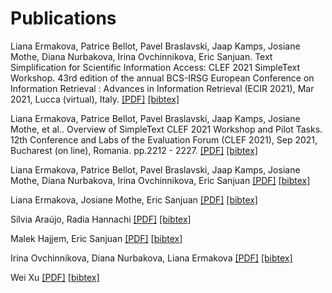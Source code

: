 # Publications
Liana Ermakova, Patrice Bellot, Pavel Braslavski, Jaap Kamps, Josiane Mothe, Diana Nurbakova, Irina Ovchinnikova, Eric Sanjuan. Text Simplification for Scientific Information Access: CLEF 2021 SimpleText Workshop. 43rd edition of the annual BCS-IRSG European Conference on Information Retrieval : Advances in Information Retrieval (ECIR 2021), Mar 2021, Lucca (virtual), Italy. [[PDF]](https://hal.archives-ouvertes.fr/hal-03121986/document) [[bibtex]](2.bib)

Liana Ermakova, Patrice Bellot, Pavel Braslavski, Jaap Kamps, Josiane Mothe, et al.. Overview of SimpleText CLEF 2021 Workshop and Pilot Tasks. 12th Conference and Labs of the Evaluation Forum (CLEF 2021), Sep 2021, Bucharest (on line), Romania. pp.2212 - 2227. [[PDF]](https://hal.archives-ouvertes.fr/hal-03328174/document) [[bibtex]](1.bib)

Liana Ermakova, Patrice Bellot, Pavel Braslavski, Jaap Kamps, Josiane Mothe, Diana Nurbakova, Irina Ovchinnikova, Eric Sanjuan [[PDF]](http://ceur-ws.org/Vol-2936/paper-199.pdf) [[bibtex]](3.bib)

Liana Ermakova, Josiane Mothe, Eric Sanjuan [[PDF]](http://ceur-ws.org/Vol-2936/paper-200.pdf) [[bibtex]](4.bib)

Sílvia Araújo, Radia Hannachi [[PDF]](http://ceur-ws.org/Vol-2936/paper-201.pdf) [[bibtex]](5.bib)

Malek Hajjem, Eric Sanjuan [[PDF]](http://ceur-ws.org/Vol-2936/paper-202.pdf) [[bibtex]](6.bib)

Irina Ovchinnikova, Diana Nurbakova, Liana Ermakova [[PDF]](http://ceur-ws.org/Vol-2936/paper-203.pdf) [[bibtex]](7.bib)

Wei Xu [[PDF]](http://ceur-ws.org/Vol-2936/paper-204.pdf) [[bibtex]](8.bib)
